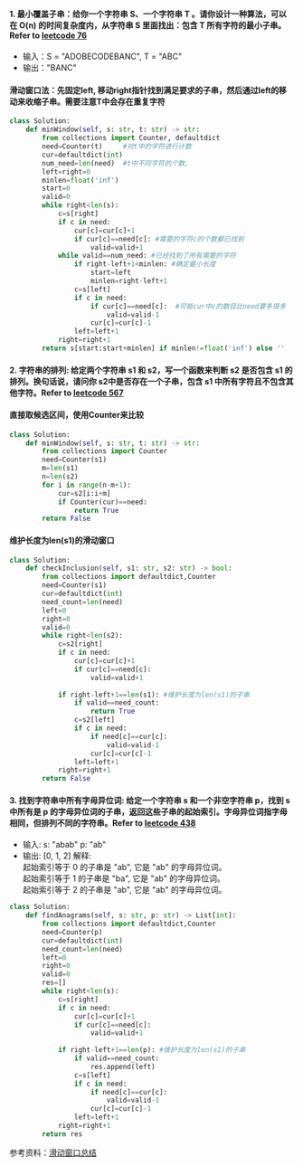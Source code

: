 #### 1. 最小覆盖子串：给你一个字符串 S、一个字符串 T 。请你设计一种算法，可以在 O(n) 的时间复杂度内，从字符串 S 里面找出：包含 T 所有字符的最小子串。 Refer to [leetcode 76](https://leetcode-cn.com/problems/minimum-window-substring/)
* 输入：S = "ADOBECODEBANC", T = "ABC"
* 输出："BANC"

#### 滑动窗口法：先固定left, 移动right指针找到满足要求的子串，然后通过left的移动来收缩子串。需要注意T中会存在重复字符
```python
class Solution:
    def minWindow(self, s: str, t: str) -> str:
        from collections import Counter, defaultdict
        need=Counter(t)     #对t中的字符进行计数
        cur=defaultdict(int)
        num_need=len(need)  #t中不同字符的个数,
        left=right=0
        minlen=float('inf')
        start=0 
        valid=0
        while right<len(s):
            c=s[right]
            if c in need:
                cur[c]=cur[c]+1
                if cur[c]==need[c]: #需要的字符c的个数都已找到
                    valid=valid+1
            while valid==num_need: #已经找到了所有需要的字符
                if right-left+1<minlen: #确定最小长度
                    start=left
                    minlen=right-left+1
                c=s[left]
                if c in need:
                    if cur[c]==need[c]:  #可能cur中c的数目比need要多很多
                        valid=valid-1
                    cur[c]=cur[c]-1                    
                left=left+1
            right=right+1
        return s[start:start+minlen] if minlen!=float('inf') else ''
```
#### 2. 字符串的排列: 给定两个字符串 s1 和 s2，写一个函数来判断 s2 是否包含 s1 的排列。换句话说，请问你 s2中是否存在一个子串，包含 s1 中所有字符且不包含其他字符。Refer to [leetcode 567](https://leetcode-cn.com/problems/permutation-in-string/)

####  直接取候选区间，使用Counter来比较
```python
class Solution:
    def minWindow(self, s: str, t: str) -> str:
        from collections import Counter
        need=Counter(s1)
        m=len(s1)
        n=len(s2)
        for i in range(n-m+1):
            cur=s2[i:i+m]
            if Counter(cur)==need:
                return True
        return False
```

#### 维护长度为len(s1)的滑动窗口
```python
class Solution:
    def checkInclusion(self, s1: str, s2: str) -> bool:
        from collections import defaultdict,Counter
        need=Counter(s1)
        cur=defaultdict(int)
        need_count=len(need)
        left=0
        right=0
        valid=0
        while right<len(s2):
            c=s2[right]
            if c in need:
                cur[c]=cur[c]+1
                if cur[c]==need[c]:
                    valid=valid+1
            
            if right-left+1==len(s1): #维护长度为len(s1)的子串
                if valid==need_count:
                    return True
                c=s2[left]
                if c in need:
                    if need[c]==cur[c]:
                        valid=valid-1
                    cur[c]=cur[c]-1
                left=left+1
            right=right+1
        return False
```
#### 3. 找到字符串中所有字母异位词: 给定一个字符串 s 和一个非空字符串 p，找到 s 中所有是 p 的字母异位词的子串，返回这些子串的起始索引。字母异位词指字母相同，但排列不同的字符串。Refer to [leetcode 438](https://leetcode-cn.com/problems/find-all-anagrams-in-a-string/)
* 输入: s: "abab" p: "ab"  
* 输出: [0, 1, 2]
解释:  
起始索引等于 0 的子串是 "ab", 它是 "ab" 的字母异位词。  
起始索引等于 1 的子串是 "ba", 它是 "ab" 的字母异位词。  
起始索引等于 2 的子串是 "ab", 它是 "ab" 的字母异位词。  
```python
class Solution:
    def findAnagrams(self, s: str, p: str) -> List[int]:
        from collections import defaultdict,Counter
        need=Counter(p)
        cur=defaultdict(int)
        need_count=len(need)
        left=0
        right=0
        valid=0
        res=[]
        while right<len(s):
            c=s[right]
            if c in need:
                cur[c]=cur[c]+1
                if cur[c]==need[c]:
                    valid=valid+1
            
            if right-left+1==len(p): #维护长度为len(s1)的子串
                if valid==need_count:
                    res.append(left)
                c=s[left]
                if c in need:
                    if need[c]==cur[c]:
                        valid=valid-1
                    cur[c]=cur[c]-1
                left=left+1
            right=right+1
        return res
```
参考资料：[滑动窗口总结](https://leetcode-cn.com/problems/minimum-window-substring/solution/hua-dong-chuang-kou-suan-fa-tong-yong-si-xiang-by-/)
